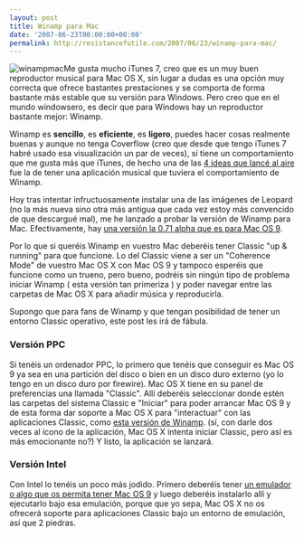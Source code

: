 ```yaml
---
layout: post
title: Winamp para Mac
date: '2007-06-23T00:00:00+00:00'
permalink: http://resistancefutile.com/2007/06/23/winamp-para-mac/
---
```

<img class="derecha" src='http://resistancefutile.com/wp-content/zz751093e8.png' alt='winampmac' />Me gusta mucho iTunes 7, creo que es un muy buen reproductor musical para Mac OS X, sin lugar a dudas es una opción muy correcta que ofrece bastantes prestaciones y se comporta de forma bastante más estable que su versión para Windows. Pero creo que en el mundo windowsero, es decir que para Windows hay un reproductor bastante mejor: Winamp. 

Winamp es <strong>sencillo</strong>, es <strong>eficiente</strong>, es <strong>ligero</strong>, puedes hacer cosas realmente buenas y aunque no tenga Coverflow (creo que desde que tengo iTunes 7 habré usado esa visualización un par de veces), sí tiene un comportamiento que me gusta más que iTunes, de hecho una de las <a href="http://resistancefutile.com/2007/06/20/4-ideas-que-podrian-triunfar-o-no/">4 ideas que lancé al aire</a> fue la de tener una aplicación musical que tuviera el comportamiento de Winamp.

 Hoy tras intentar infructuosamente instalar una de las imágenes de Leopard (no la más nueva sino otra más antigua que cada vez estoy más convencido de que descargué mal), me he lanzado a probar la versión de Winamp para Mac. Efectivamente, hay <a href="http://www.tucows.com/preview/206623">una versión la 0.71 alpha que es para Mac OS 9</a>.

Por lo que si queréis Winamp en vuestro Mac deberéis tener Classic "up & running" para que funcione. Lo del Classic viene a ser un "Coherence Mode" de vuestro Mac OS X con Mac OS 9 y tampoco esperéis que funcione como un trueno, pero bueno, podréis sin ningún tipo de problema iniciar Winamp ( esta versión tan primeriza ) y poder navegar entre las carpetas de Mac OS X para añadir música y reproducirla.

Supongo que para fans de Winamp y que tengan posibilidad de tener un entorno Classic operativo, este post les irá de fábula.

<h3>Versión PPC</h3>
Si tenéis un ordenador PPC, lo primero que tenéis que conseguir es Mac OS 9 ya sea en una partición del disco o bien en un disco duro externo (yo lo tengo en un disco duro por firewire). Mac OS X tiene en su panel de preferencias una llamada "Classic". Allí deberéis seleccionar donde estén las carpetas del sistema Classic e "Iniciar" para poder arrancar Mac OS 9 y de esta forma dar soporte a Mac OS X para "interactuar" con las aplicaciones Classic, como <a href="http://www.tucows.com/preview/206623">esta versión de Winamp</a>. (sí, con darle dos veces al icono de la aplicación, Mac OS X intenta iniciar Classic, pero así es más emocionante no?) Y listo, la aplicación se lanzará.

<h3>Versión Intel</h3>
Con Intel lo tenéis un poco más jodido. Primero deberéis tener <a href="http://www.applesfera.com/2006/07/02-guia-para-instalar-mac-os-9-en-macs-intel">un emulador o algo que os permita tener Mac OS 9</a> y luego deberéis instalarlo allí y ejecutarlo bajo esa emulación, porque que yo sepa, Mac OS X no os ofrecerá soporte para aplicaciones Classic bajo un entorno de emulación, así que 2 piedras.

